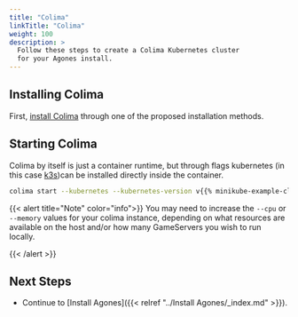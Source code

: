 ```yaml
---
title: "Colima"
linkTitle: "Colima"
weight: 100
description: >
  Follow these steps to create a Colima Kubernetes cluster
  for your Agones install.
---
```


## Installing Colima

First, [install Colima](https://github.com/abiosoft/colima/blob/main/docs/INSTALL.md) through one of the proposed installation methods.

## Starting Colima

Colima by itself is just a container runtime, but through flags kubernetes (in this case [k3s](https://k3s.io/))can be installed directly inside the container.

```bash
colima start --kubernetes --kubernetes-version v{{% minikube-example-cluster-version %}}
```

{{< alert title="Note" color="info">}}
You may need to increase the `--cpu` or `--memory` values for your colima instance, depending on what resources are
available on the host and/or how many GameServers you wish to run locally.

{{< /alert >}}

## Next Steps

- Continue to [Install Agones]({{< relref "../Install Agones/_index.md" >}}).
